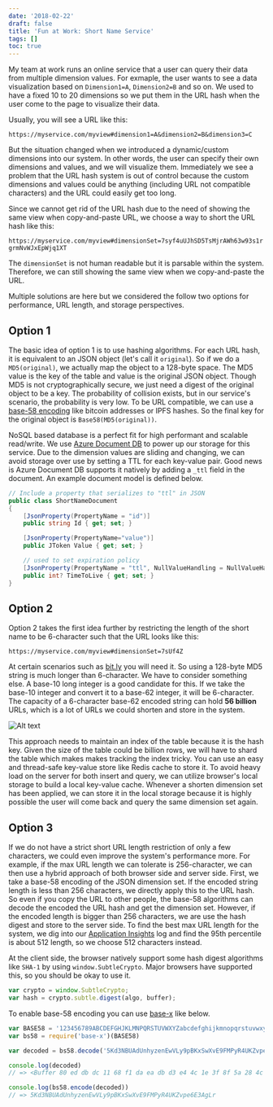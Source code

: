 ```yaml
---
date: '2018-02-22'
draft: false
title: 'Fun at Work: Short Name Service'
tags: []
toc: true
---
```


My team at work runs an online service that a user can query their data from multiple dimension values. For exmaple, the user wants to see a data visualization based on `Dimension1=A`, `Dimension2=B` and so on. We used to have a fixed 10 to 20 dimensions so we put them in the URL hash when the user come to the page to visualize their data. 

Usually, you will see a URL like this: 

`https://myservice.com/myview#dimension1=A&dimension2=B&dimension3=C`

But the situation changed when we introduced a dynamic/custom dimensions into our system. In other words, the user can specify their own dimensions and values, and we will visualize them. Immediately we see a problem that the URL hash system is out of control because the custom dimensions and values could be anything (including URL not compatible characters) and the URL could easily get too long.

Since we cannot get rid of the URL hash due to the need of showing the same view when copy-and-paste URL, we choose a way to short the URL hash like this: 

`https://myservice.com/myview#dimensionSet=7syf4uUJhSD5TsMjrAWh63w93s1rgrmNvWJxEpWjq1XT`

The `dimensionSet` is not human readable but it is parsable within the system. Therefore, we can still showing the same view when we copy-and-paste the URL.

Multiple solutions are here but we considered the follow two options for performance, URL length, and storage perspectives.

## Option 1

The basic idea of option 1 is to use hashing algorithms. For each URL hash, it is equivalent to an JSON object (let's call it `original`). So if we do a `MD5(original)`, we actually map the object to a 128-byte space. The MD5 value is the key of the table and value is the original JSON object. Though MD5 is not cryptographically secure, we just need a digest of the original object to be a key. The probability of collision exists, but in our service's scenario, the probability is very low. To be URL compatible, we can use a [base-58 encoding][1] like bitcoin addresses or IPFS hashes. So the final key for the original object is `Base58(MD5(original))`.

NoSQL based database is a perfect fit for high performant and scalable read/write. We use [Azure Document DB][2] to power up our storage for this service. Due to the dimension values are sliding and changing, we can avoid storage over use by setting a TTL for each key-value pair. Good news is Azure Document DB supports it natively by adding a `_ttl` field in the document. An example document model is defined below.

```csharp
// Include a property that serializes to "ttl" in JSON
public class ShortNameDocument
{
    [JsonProperty(PropertyName = "id")]
    public string Id { get; set; }

    [JsonProperty(PropertyName="value")]
    public JToken Value { get; set; }

    // used to set expiration policy
    [JsonProperty(PropertyName = "ttl", NullValueHandling = NullValueHandling.Ignore)]
    public int? TimeToLive { get; set; }
}
```

## Option 2

Option 2 takes the first idea further by restricting the length of the short name to be 6-character such that the URL looks like this: 

`https://myservice.com/myview#dimensionSet=7sUf4Z`

At certain scenarios such as [bit.ly][3] you will need it. So using a 128-byte MD5 string is much longer than 6-character. We have to consider something else. A base-10 long integer is a good candidate for this. If we take the base-10 integer and convert it to a base-62 integer, it will be 6-character. The capacity of a 6-character base-62 encoded string can hold **56 billion** URLs, which is a lot of URLs we could shorten and store in the system. 

![Alt text](/images/option-2.png)

This approach needs to maintain an index of the table because it is the hash key. Given the size of the table could be billion rows, we will have to shard the table which makes makes tracking the index tricky. You can use an easy and thread-safe key-value store like Redis cache to store it. To avoid heavy load on the server for both insert and query, we can utilize browser's local storage to build a local key-value cache. Whenever a shorten dimension set has been applied, we can store it in the local storage because it is highly possible the user will come back and query the same dimension set again.

## Option 3

If we do not have a strict short URL length restriction of only a few characters, we could even improve the system's performance more. For example, if the max URL length we can tolerate is 256-character, we can then use a hybrid approach of both browser side and server side. First, we take a base-58 encoding of the JSON dimension set. If the encoded string length is less than 256 characters, we directly apply this to the URL hash. So even if you copy the URL to other people, the base-58 algorithms can decode the encoded the URL hash and get the dimension set. However, if the encoded length is bigger than 256 characters, we are use the hash digest and store to the server side. To find the best max URL length for the system, we dig into our [Application Insights][5] log and find the 95th percentile is about 512 length, so we choose 512 characters instead.

At the client side, the browser natively support some hash digest algorithms like `SHA-1` by using `window.SubtleCrypto`. Major browsers have supported this, so you should be okay to use it. 

```javascript
var crypto = window.SubtleCrypto;
var hash = crypto.subtle.digest(algo, buffer);
```

To enable base-58 encoding you can use [base-x][4] like below.

```javascript
var BASE58 = '123456789ABCDEFGHJKLMNPQRSTUVWXYZabcdefghijkmnopqrstuvwxyz'
var bs58 = require('base-x')(BASE58)

var decoded = bs58.decode('5Kd3NBUAdUnhyzenEwVLy9pBKxSwXvE9FMPyR4UKZvpe6E3AgLr')

console.log(decoded)
// => <Buffer 80 ed db dc 11 68 f1 da ea db d3 e4 4c 1e 3f 8f 5a 28 4c 20 29 f7 8a d2 6a f9 85 83 a4 99 de 5b 19>

console.log(bs58.encode(decoded))
// => 5Kd3NBUAdUnhyzenEwVLy9pBKxSwXvE9FMPyR4UKZvpe6E3AgLr
```


[1]: https://en.wikipedia.org/wiki/Base58
[2]: https://azure.microsoft.com/en-us/services/cosmos-db/?v=17.45b
[3]: https://bitly.com/
[4]: https://github.com/cryptocoinjs/base-x
[5]: https://azure.microsoft.com/en-us/services/application-insights/